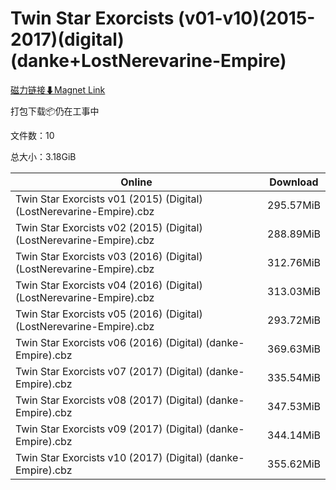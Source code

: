 # Twin Star Exorcists (v01-v10)(2015-2017)(digital)(danke+LostNerevarine-Empire)

[磁力链接⬇Magnet Link](magnet:?xt=urn:btih:acd9216fee5b24e0b96450c208cba872bdbc237f&dn=Twin%20Star%20Exorcists%20%28v01-v10%29%282015-2017%29%28digital%29%28danke%2BLostNerevarine-Empire%29)

打包下载📦仍在工事中

文件数：10

总大小：3.18GiB

Online | Download
--- | ---
Twin Star Exorcists v01 (2015) (Digital) (LostNerevarine-Empire).cbz | 295.57MiB
Twin Star Exorcists v02 (2015) (Digital) (LostNerevarine-Empire).cbz | 288.89MiB
Twin Star Exorcists v03 (2016) (Digital) (LostNerevarine-Empire).cbz | 312.76MiB
Twin Star Exorcists v04 (2016) (Digital) (LostNerevarine-Empire).cbz | 313.03MiB
Twin Star Exorcists v05 (2016) (Digital) (LostNerevarine-Empire).cbz | 293.72MiB
Twin Star Exorcists v06 (2016) (Digital) (danke-Empire).cbz | 369.63MiB
Twin Star Exorcists v07 (2017) (Digital) (danke-Empire).cbz | 335.54MiB
Twin Star Exorcists v08 (2017) (Digital) (danke-Empire).cbz | 347.53MiB
Twin Star Exorcists v09 (2017) (Digital) (danke-Empire).cbz | 344.14MiB
Twin Star Exorcists v10 (2017) (Digital) (danke-Empire).cbz | 355.62MiB